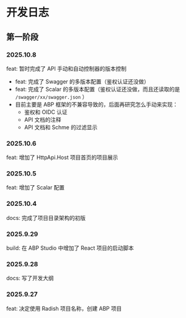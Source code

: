 # 开发日志

## 第一阶段

### 2025.10.8

feat: 暂时完成了 API 手动和自动控制器的版本控制

* feat: 完成了 Swagger 的多版本配置（鉴权认证还没做）
* feat: 完成了 Scalar 的多版本配置（鉴权认证还没做，而且还读取的是 `/swagger/xx/swagger.json` ）
* 目前主要是 ABP 框架的不兼容导致的，后面再研究怎么手动来实现：
  * 鉴权和 OIDC 认证
  * API 文档的注释
  * API 文档和 Schme 的过滤显示

### 2025.10.6

feat: 增加了 HttpApi.Host 项目首页的项目展示

### 2025.10.5

feat: 增加了 Scalar 配置

### 2025.10.4

docs: 完成了项目目录架构的初版

### 2025.9.29

build: 在 ABP Studio 中增加了 React 项目的启动脚本

### 2025.9.28

docs: 写了开发大纲

### 2025.9.27

feat: 决定使用 Radish 项目名称，创建 ABP 项目
